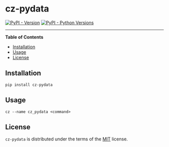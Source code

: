 # cz-pydata

[![PyPI - Version](https://img.shields.io/pypi/v/cz-pydata.svg)](https://pypi.org/project/cz-pydata)
[![PyPI - Python Versions](https://img.shields.io/pypi/pyversions/cz-pydata.svg)](https://pypi.org/project/cz-pydata)

-----

**Table of Contents**

- [Installation](#installation)
- [Usage](#usage)
- [License](#license)

## Installation

```console
pip install cz-pydata
```

## Usage

```console
cz --name cz_pydata <command>
```

## License

`cz-pydata` is distributed under the terms of the [MIT](https://spdx.org/licenses/MIT.html) license.
